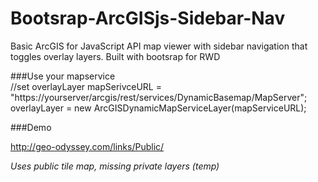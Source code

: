 Bootsrap-ArcGISjs-Sidebar-Nav
=============================

Basic ArcGIS for JavaScript API map viewer with sidebar navigation
that toggles overlay layers.  Built with bootsrap for RWD

###Use your mapservice     
    //set overlayLayer
    mapSerivceURL = "https://yourserver/arcgis/rest/services/DynamicBasemap/MapServer";
    overlayLayer = new ArcGISDynamicMapServiceLayer(mapServiceURL);
    
###Demo

http://geo-odyssey.com/links/Public/

*Uses public tile map, missing private layers (temp)*
